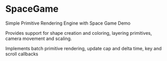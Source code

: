 # SpaceGame
Simple Primitive Rendering Engine with Space Game Demo

Provides support for shape creation and coloring, layering primitives, camera movement and scaling.

Implements batch primitive rendering, update cap and delta time, key and scroll callbacks
